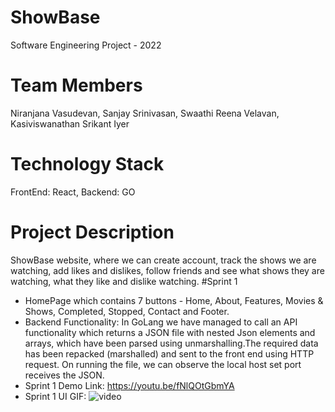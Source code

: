 # ShowBase
Software Engineering Project - 2022
# Team Members
Niranjana Vasudevan, Sanjay Srinivasan, Swaathi Reena Velavan, Kasiviswanathan Srikant Iyer
# Technology Stack
FrontEnd: React, Backend: GO
# Project Description
ShowBase website, where we can create account, track the shows we are watching, add likes and dislikes, follow friends and see what shows they are watching, 
what they like and dislike watching.
#Sprint 1
- HomePage which contains 7 buttons - Home, About, Features, Movies & Shows, Completed, Stopped, Contact and Footer.
- Backend Functionality: In GoLang we have managed to call an API functionality which returns a JSON file with nested Json elements and arrays, which have been parsed using unmarshalling.The required data has been repacked (marshalled) and sent to the front end using HTTP request. On running the file, we can observe the local host set port receives the JSON.
- Sprint 1 Demo Link: https://youtu.be/fNlQOtGbmYA
- Sprint 1 UI GIF:
![video](https://user-images.githubusercontent.com/71694219/158490462-1cd3c540-0e1a-4e69-ac69-60f4c073feb2.gif)
